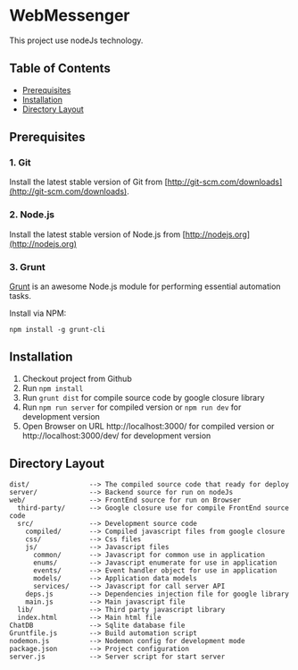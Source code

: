 # WebMessenger

This project use nodeJs technology.

## Table of Contents
* [Prerequisites](#prerequisites)
* [Installation](#installation)
* [Directory Layout](#directory-layout)

## Prerequisites

### 1. Git

Install the latest stable version of Git from [http://git-scm.com/downloads](http://git-scm.com/downloads).

### 2. Node.js

Install the latest stable version of Node.js from [http://nodejs.org](http://nodejs.org)

### 3. Grunt

[Grunt](http://gruntjs.com) is an awesome Node.js module for performing essential automation tasks.

Install via NPM:

    npm install -g grunt-cli

## Installation

1. Checkout project from Github
2. Run `npm install`
3. Run `grunt dist` for compile source code by google closure library
4. Run `npm run server` for compiled version or `npm run dev` for development version
5. Open Browser on URL http://localhost:3000/ for compiled version or http://localhost:3000/dev/ for development version

## Directory Layout

    dist/               --> The compiled source code that ready for deploy
    server/             --> Backend source for run on nodeJs
    web/                --> FrontEnd source for run on Browser
      third-party/      --> Google closure use for compile FrontEnd source code
      src/              --> Development source code
        compiled/       --> Compiled javascript files from google closure
        css/            --> Css files
        js/             --> Javascript files
          common/       --> Javascript for common use in application
          enums/        --> Javascript enumerate for use in application
          events/       --> Event handler object for use in application
          models/       --> Application data models
          services/     --> Javascript for call server API
        deps.js         --> Dependencies injection file for google library
        main.js         --> Main javascript file
      lib/              --> Third party javascript library
      index.html        --> Main html file
    ChatDB              --> Sqlite database file
    Gruntfile.js        --> Build automation script
    nodemon.js          --> Nodemon config for development mode
    package.json        --> Project configuration
    server.js           --> Server script for start server
